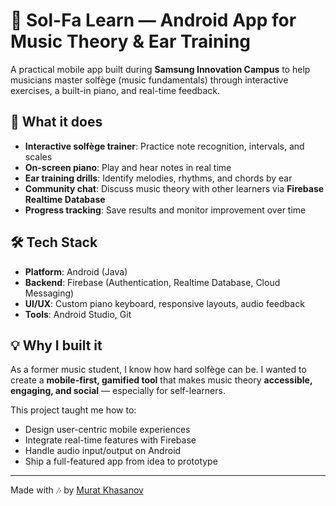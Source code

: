 # 🎼 Sol-Fa Learn — Android App for Music Theory & Ear Training

A practical mobile app built during **Samsung Innovation Campus** to help musicians master solfège (music fundamentals) through interactive exercises, a built-in piano, and real-time feedback.

## 🎯 What it does
- **Interactive solfège trainer**: Practice note recognition, intervals, and scales  
- **On-screen piano**: Play and hear notes in real time  
- **Ear training drills**: Identify melodies, rhythms, and chords by ear  
- **Community chat**: Discuss music theory with other learners via **Firebase Realtime Database**  
- **Progress tracking**: Save results and monitor improvement over time

## 🛠️ Tech Stack
- **Platform**: Android (Java)  
- **Backend**: Firebase (Authentication, Realtime Database, Cloud Messaging)  
- **UI/UX**: Custom piano keyboard, responsive layouts, audio feedback  
- **Tools**: Android Studio, Git

## 💡 Why I built it
As a former music student, I know how hard solfège can be. I wanted to create a **mobile-first, gamified tool** that makes music theory **accessible, engaging, and social** — especially for self-learners.

This project taught me how to:
- Design user-centric mobile experiences  
- Integrate real-time features with Firebase  
- Handle audio input/output on Android  
- Ship a full-featured app from idea to prototype


---
Made with 🎶 by [Murat Khasanov](https://linkedin.com/in/murat-khasanov)

